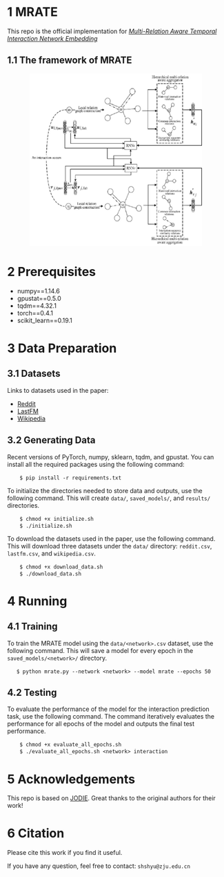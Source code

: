 # 1 MRATE
  
This repo is the official implementation for [*Multi-Relation Aware Temporal Interaction Network Embedding*]()

## 1.1 The framework of MRATE
<div align=center>
<img src="https://github.com/ShansYu/mrate/blob/main/framework.jpg" width="400" height="400" alt="framework"/><br/>
<div align=left>

# 2 Prerequisites
- numpy==1.14.6
- gpustat==0.5.0
- tqdm==4.32.1
- torch==0.4.1
- scikit_learn==0.19.1

# 3 Data Preparation
 ## 3.1 Datasets
Links to datasets used in the paper:
 - [Reddit](http://snap.stanford.edu/jodie/reddit.csv)
 - [LastFM](http://snap.stanford.edu/jodie/lastfm.csv)
 - [Wikipedia](http://snap.stanford.edu/jodie/wikipedia.csv)

 ## 3.2 Generating Data
Recent versions of PyTorch, numpy, sklearn, tqdm, and gpustat. You can install all the required packages using the following command:
```
    $ pip install -r requirements.txt
```

To initialize the directories needed to store data and outputs, use the following command. This will create `data/`, `saved_models/`, and `results/` directories.
```
    $ chmod +x initialize.sh
    $ ./initialize.sh
```

To download the datasets used in the paper, use the following command. This will download three datasets under the `data/` directory: `reddit.csv`, `lastfm.csv`, and `wikipedia.csv`.
```
    $ chmod +x download_data.sh
    $ ./download_data.sh
```


# 4 Running

## 4.1 Training
To train the MRATE model using the `data/<network>.csv` dataset, use the following command. This will save a model for every epoch in the `saved_models/<network>/` directory.
```
   $ python mrate.py --network <network> --model mrate --epochs 50
```
## 4.2 Testing
To evaluate the performance of the model for the interaction prediction task, use the following command. The command iteratively evaluates the performance for all epochs of the model and outputs the final test performance. 
```
    $ chmod +x evaluate_all_epochs.sh
    $ ./evaluate_all_epochs.sh <network> interaction
```


# 5 Acknowledgements
This repo is based on [JODIE](https://github.com/srijankr/jodie). Great thanks to the original authors for their work!


# 6 Citation

Please cite this work if you find it useful.

If you have any question, feel free to contact: `shshyu@zju.edu.cn`

